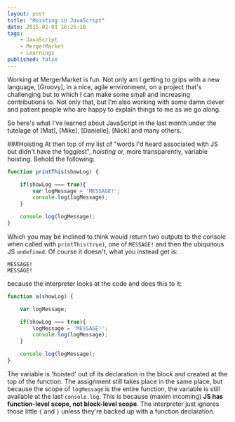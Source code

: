 ```yaml
---
layout: post
title: "Hoisting in JavaScript"
date: 2015-02-01 16:25:18
tags:
    - JavaScript
    - MergerMarket
    - Learnings
published: false
---
```


Working at MergerMarket is fun. Not only am I getting to grips with a new
language, [Groovy], in a nice, agile environment, on a project that's
challenging but to which I can make some small and increasing contributions to. Not
only that, but I'm also working with some damn clever and patient people who
are happy to explain things to me as we go along.

So here's what I've learned about JavaScript in the last month under the
tutelage of [Mat], [Mike], [Danielle], [Nick] and many others.

###Hoisting
At then top of my list of "words I'd heard associated with JS but didn't have
the foggiest", _hoisting_ or, more transparently, variable hoisting. Behold the
following:

```javascript
function printThis(showLog) {

    if(showLog === true){
        var logMessage = 'MESSAGE!';
        console.log(logMessage);
    }

    console.log(logMessage);
}
```

Which you may be inclined to think would return two outputs to the console when
called with `printThis(true)`, one of `MESSAGE!` and then the ubiquitous JS
`undefined`. Of course it doesn't, what you instead get is:

```
MESSAGE!
MESSAGE!
```

because the interpreter looks at the code and does this to it:

```javascript
function a(showLog) {

    var logMessage;

    if(showLog === true){
        logMessage = 'MESSAGE!';
        console.log(logMessage);
    }

    console.log(logMessage);
}
```

The variable is 'hoisted' out of its declaration in the block and created at the
top of the function. The assignment still takes place in the same place, but
because the scope of `logMessage` is the entire function, the variable is still
available at the last `console.log`. This is because (maxim incoming) **JS
has function-level scope, not block-level scope**. The interpreter just ignores
those little `{` and `}` unless they're backed up with a function declaration.
